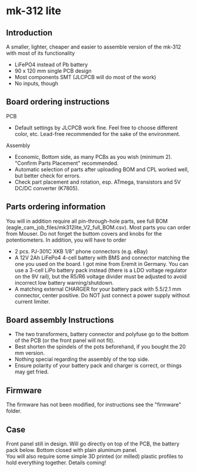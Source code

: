 # mk-312 lite

## Introduction

A smaller, lighter, cheaper and easier to assemble version of the mk-312 with most of its functionality

- LiFePO4 instead of Pb battery
- 90 x 120 mm single PCB design
- Most components SMT (JLCPCB will do most of the work)
- No inputs, though

## Board ordering instructions

PCB
- Default settings by JLCPCB work fine. Feel free to choose different color, etc. Lead-free recommended for the sake of the environment.

Assembly
- Economic, Bottom side, as many PCBs as you wish (minimum 2). "Confirm Parts Placement" recommended. 
- Automatic selection of parts after uploading BOM and CPL worked well, but better check for errors. 
- Check part placement and rotation, esp. ATmega, transistors and 5V DC/DC converter (K7805).  

## Parts ordering information

You will in addition require all pin-through-hole parts, see full BOM (eagle_cam_job_files/mk312lite_V2_full_BOM.csv). Most parts you can order from Mouser. Do not forget the buttom covers and knobs for the potentiometers. 
In addition, you will have to order
- 2 pcs. PJ-301C XKB 1/8" phone connectors (e.g. eBay)
- A 12V 2Ah LiFePo4 4-cell battery with BMS and connector matching the one you used on the board. I got mine from Eremit in Germany. You can use a 3-cell LiPo battery pack instead (there is a LDO voltage regulator on the 9V rail), but the R5/R6 voltage divider must be adjusted to avoid incorrect low battery warning/shutdown.
- A matching external CHARGER for your battery pack with 5.5/2.1 mm connector, center positive. Do NOT just connect a power supply without current limiter.   

## Board assembly Instructions

- The two transformers, battery connector and polyfuse go to the bottom of the PCB (or the front panel will not fit).
- Best shorten the spindels of the pots beforehand, if you bought the 20 mm version. 
- Nothing special regarding the assembly of the top side.
- Ensure polarity of your battery pack and charger is correct, or things may get fried. 

## Firmware

The firmware has not been modified, for instructions see the "firmware" folder. 

## Case

Front panel still in design. Will go directly on top of the PCB, the battery pack below. Bottom closed with plain aluminum panel.  
You will also require some simple 3D printed (or milled) plastic profiles to hold everything together. Details coming!
